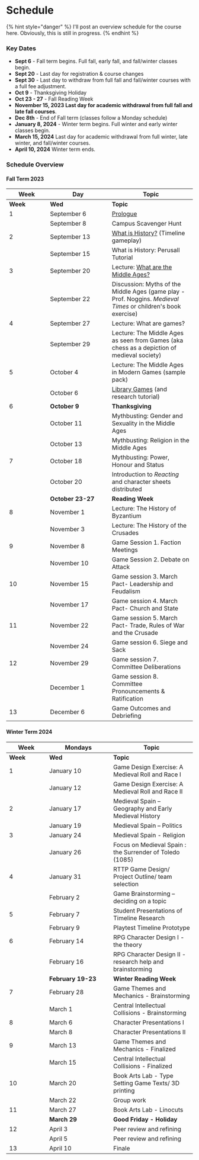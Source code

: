 # Schedule

{% hint style="danger" %}
I'll post an overview schedule for the course here. Obviously, this is still in progress.&#x20;
{% endhint %}

### Key Dates

* **Sept 6** - Fall term begins. Full fall, early fall, and fall/winter classes begin.
* **Sept 20** - Last day for registration & course changes&#x20;
* **Sept 30** - Last day to withdraw from full fall and fall/winter courses with a full fee adjustment.
* **Oct 9** -  Thanksgiving Holiday
* **Oct 23 - 27** - Fall Reading Week
* **November 15, 2023 Last day for academic withdrawal from full fall and late fall courses**.
* **Dec 8th** - End of Fall term (classes follow a Monday schedule)
* **January 8, 2024** - Winter term begins. Full winter and early winter classes begin.
* **March 15, 2024** Last day for academic withdrawal from full winter, late winter, and fall/winter courses.
* **April 10, 2024** Winter term ends.

### Schedule Overview

#### Fall Term 2023

<table data-header-hidden><thead><tr><th width="94.59055118110237">Week</th><th width="151">Day</th><th>Topic</th></tr></thead><tbody><tr><td><strong>Week</strong></td><td><strong>Wed</strong></td><td><strong>Topic</strong></td></tr><tr><td>1</td><td>September 6</td><td><a href="../../pregame/welcome.md">Prologue</a></td></tr><tr><td></td><td>September 8</td><td>Campus Scavenger Hunt</td></tr><tr><td>2</td><td>September 13</td><td><a href="../../hgstoolkit/what-is-history.md">What is History?</a> (Timeline gameplay)</td></tr><tr><td></td><td>September 15</td><td>What is History: Perusall Tutorial</td></tr><tr><td>3</td><td>September 20</td><td>Lecture: <a href="../../fundamentals/what-are-the-middle-ages.md">What are the Middle Ages?</a></td></tr><tr><td></td><td>September 22</td><td>Discussion: Myths of the Middle Ages (game play - Prof. Noggins. <em>Medieval Times</em> or children's book exercise)</td></tr><tr><td>4</td><td>September 27</td><td>Lecture: What are games?</td></tr><tr><td></td><td>September 29</td><td>Lecture: The Middle Ages as seen from Games (aka chess as a depiction of medieval society)</td></tr><tr><td>5</td><td>October 4</td><td>Lecture: The Middle Ages in Modern Games (sample pack)</td></tr><tr><td></td><td>October 6</td><td><a href="../../historical-games-studies/library-games.md">Library Games</a> (and research tutorial)</td></tr><tr><td>6</td><td><strong>October 9</strong></td><td><strong>Thanksgiving</strong></td></tr><tr><td></td><td>October 11</td><td>Mythbusting: Gender and Sexuality in the Middle Ages</td></tr><tr><td></td><td>October 13</td><td>Mythbusting: Religion in the Middle Ages</td></tr><tr><td>7</td><td>October 18</td><td>Mythbusting: Power, Honour and Status</td></tr><tr><td></td><td>October 20</td><td>Introduction to <em>Reacting</em> and character sheets distributed</td></tr><tr><td></td><td><strong>October 23-27</strong></td><td><strong>Reading Week</strong></td></tr><tr><td>8</td><td>November 1</td><td>Lecture: The History of Byzantium</td></tr><tr><td></td><td>November 3</td><td>Lecture: The History of the Crusades</td></tr><tr><td>9</td><td>November 8</td><td>Game Session 1. Faction Meetings</td></tr><tr><td></td><td>November 10</td><td>Game Session 2. Debate on Attack</td></tr><tr><td>10</td><td>November 15</td><td>Game session 3. March Pact- Leadership and Feudalism</td></tr><tr><td></td><td>November 17</td><td>Game session 4.  March Pact- Church and State</td></tr><tr><td>11</td><td>November 22</td><td>Game session 5. March Pact- Trade, Rules of War and the Crusade</td></tr><tr><td></td><td>November 24</td><td>Game session 6. Siege and Sack</td></tr><tr><td>12</td><td>November 29</td><td>Game session 7. Committee Deliberations</td></tr><tr><td></td><td>December 1</td><td>Game session 8. Committee Pronouncements &#x26; Ratification</td></tr><tr><td>13</td><td>December 6</td><td>Game Outcomes and Debriefing</td></tr></tbody></table>

#### Winter Term 2024

<table data-header-hidden><thead><tr><th width="92.28571428571428">Week</th><th width="157">Mondays</th><th>Topic</th></tr></thead><tbody><tr><td><strong>Week</strong></td><td><strong>Wed</strong></td><td><strong>Topic</strong></td></tr><tr><td>1</td><td>January 10</td><td>Game Design Exercise: A Medieval Roll and Race I</td></tr><tr><td></td><td>January 12</td><td>Game Design Exercise: A Medieval Roll and Race II</td></tr><tr><td>2</td><td>January 17</td><td>Medieval Spain – Geography and Early Medieval History</td></tr><tr><td></td><td>January 19</td><td>Medieval Spain – Politics</td></tr><tr><td>3</td><td>January 24</td><td>Medieval Spain - Religion</td></tr><tr><td></td><td>January 26</td><td>Focus on Medieval Spain : the Surrender of Toledo (1085)</td></tr><tr><td>4</td><td>January 31</td><td>RTTP Game Design/ Project Outline/ team selection</td></tr><tr><td></td><td>February 2</td><td>Game Brainstorming – deciding on a topic </td></tr><tr><td>5</td><td>February 7</td><td>Student Presentations of Timeline Research</td></tr><tr><td></td><td>February 9</td><td>Playtest Timeline Prototype</td></tr><tr><td>6</td><td>February 14</td><td>​RPG Character Design I - the theory</td></tr><tr><td></td><td>February 16</td><td>RPG Character Design II - research help and brainstorming</td></tr><tr><td></td><td><strong>February 19-23</strong></td><td><strong>Winter Reading Week</strong></td></tr><tr><td>7</td><td>February 28</td><td>Game Themes and Mechanics - Brainstorming</td></tr><tr><td></td><td>March 1</td><td>Central Intellectual Collisions - Brainstorming</td></tr><tr><td>8</td><td>March 6</td><td>Character Presentations I</td></tr><tr><td></td><td>March 8</td><td>Character Presentations II</td></tr><tr><td>9</td><td>March 13</td><td>Game Themes and Mechanics - Finalized</td></tr><tr><td></td><td>March 15</td><td>Central Intellectual Collisions - Finalized</td></tr><tr><td>10</td><td>March 20</td><td>Book Arts Lab - Type Setting Game Texts/ 3D printing</td></tr><tr><td></td><td>March 22</td><td>Group work</td></tr><tr><td>11</td><td>March 27</td><td>Book Arts Lab - Linocuts</td></tr><tr><td></td><td><strong>March 29</strong></td><td><strong>Good Friday - Holiday</strong></td></tr><tr><td>12</td><td>April 3</td><td>Peer review and refining</td></tr><tr><td></td><td>April 5</td><td>Peer review and refining</td></tr><tr><td>13</td><td>April 10</td><td>Finale</td></tr></tbody></table>
